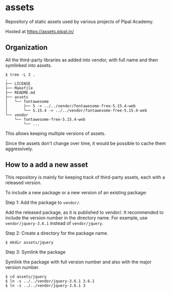 # assets

Repository of static assets used by various projects of Pipal Academy.

Hosted at <https://assets.pipal.in/>

## Organization

All the third-party libraries as added into vendor, with full name and then symlinked into assets.

```
$ tree -L 3 .
.
├── LICENSE
├── Makefile
├── README.md
├── assets
│   └── fontawesome
│       ├── 5 -> ../../vendor/fontawesome-free-5.15.4-web
│       └── 5.15.4 -> ../../vendor/fontawesome-free-5.15.4-web
└── vendor
    └── fontawesome-free-5.15.4-web
        └── ...
```

This allows keeping multiple versions of assets.

Since the assets don't change over time, it would be possible to cache them aggressively.

## How to a add a new asset

This repository is mainly for keeping track of third-party assets, each with a released version.

To include a new package or a new version of an existing package:

Step 1: Add the package to `vendor/`.

Add the released package, as it is published to vendor/. It recommended to  include the version number in the directory name. For example, use `vendor/jquery-3.6.1` instead of `vendor/jquery`.

Step 2: Create a directory for the package name.

```
$ mkdir assets/jquery
```

Step 3: Symlink the package

Symlink the package with full version number and also with the major version number.

```
$ cd assets/jquery
$ ln -s ../../vendor/jquery-3.6.1 3.6.1
$ ln -s ../../vendor/jquery-3.6.1 3
```